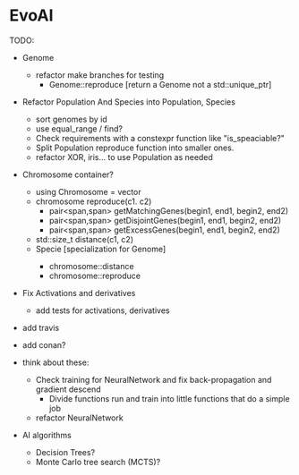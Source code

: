 # EvoAI #

TODO:
* Genome
    * refactor make branches for testing
        - Genome::reproduce [return a Genome not a std::unique_ptr]
* Refactor Population And Species into Population<T>, Species<T>
    * sort genomes by id
    * use equal_range / find?
    * Check requirements with a constexpr function like "is_speaciable?"
    * Split Population reproduce function into smaller ones.
    * refactor XOR, iris... to use Population<Genome> as needed
* Chromosome container?
    * using Chromosome = vector<T>
    * chromosome reproduce(c1. c2)
        - pair<span<T>,span<T>> getMatchingGenes(begin1, end1, begin2, end2)
        - pair<span<T>,span<T>> getDisjointGenes(begin1, end1, begin2, end2)
        - pair<span<T>,span<T>> getExcessGenes(begin1, end1, begin2, end2)
    * std::size_t distance(c1, c2)
    * Specie<Chromosome> [specialization for Genome]
        - chromosome::distance
        - chromosome::reproduce
* Fix Activations and derivatives
    * add tests for activations, derivatives
* add travis
* add conan?

* think about these:
    * Check training for NeuralNetwork and fix back-propagation and gradient descend
        * Divide functions run and train into little functions that do a simple job
    * refactor NeuralNetwork
* AI algorithms
    * Decision Trees?
    * Monte Carlo tree search (MCTS)?
